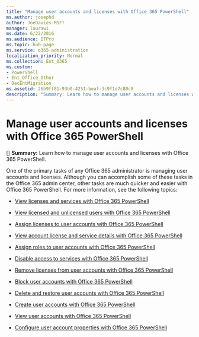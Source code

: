 ```yaml
---
title: "Manage user accounts and licenses with Office 365 PowerShell"
ms.author: josephd
author: JoeDavies-MSFT
manager: laurawi
ms.date: 6/22/2016
ms.audience: ITPro
ms.topic: hub-page
ms.service: o365-administration
localization_priority: Normal
ms.collection: Ent_O365
ms.custom:
- PowerShell
- Ent_Office_Other
- DecEntMigration
ms.assetid: 26b9ff81-93b0-4251-beaf-3c9f1d7c80c8
description: "Summary: Learn how to manage user accounts and licenses with Office 365 PowerShell."
---
```


# Manage user accounts and licenses with Office 365 PowerShell
[]
 **Summary:** Learn how to manage user accounts and licenses with Office 365 PowerShell.
  
One of the primary tasks of any Office 365 administrator is managing user accounts and licenses. Although you can accomplish some of these tasks in the Office 365 admin center, other tasks are much quicker and easier with Office 365 PowerShell. For more information, see the following topics:
  
- [View licenses and services with Office 365 PowerShell](view-licenses-and-services-with-office-365-powershell.md)
    
- [View licensed and unlicensed users with Office 365 PowerShell](view-licensed-and-unlicensed-users-with-office-365-powershell.md)
    
- [Assign licenses to user accounts with Office 365 PowerShell](assign-licenses-to-user-accounts-with-office-365-powershell.md)
    
- [View account license and service details with Office 365 PowerShell](view-account-license-and-service-details-with-office-365-powershell.md)
    
- [Assign roles to user accounts with Office 365 PowerShell](assign-roles-to-user-accounts-with-office-365-powershell.md)
    
- [Disable access to services with Office 365 PowerShell](disable-access-to-services-with-office-365-powershell.md)
    
- [Remove licenses from user accounts with Office 365 PowerShell](remove-licenses-from-user-accounts-with-office-365-powershell.md)
    
- [Block user accounts with Office 365 PowerShell](block-user-accounts-with-office-365-powershell.md)
    
- [Delete and restore user accounts with Office 365 PowerShell](delete-and-restore-user-accounts-with-office-365-powershell.md)
    
- [Create user accounts with Office 365 PowerShell](create-user-accounts-with-office-365-powershell.md)
    
- [View user accounts with Office 365 PowerShell](view-user-accounts-with-office-365-powershell.md)
    
- [Configure user account properties with Office 365 PowerShell](configure-user-account-properties-with-office-365-powershell.md)
    

